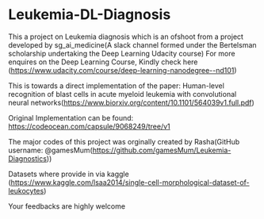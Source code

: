 # Leukemia-DL-Diagnosis
This a project on Leukemia diagnosis which is an ofshoot from a project developed by sg_ai_medicine(A slack channel formed under the Bertelsman scholarship undertaking the Deep Learning Udacity course) For more enquires on the Deep Learning Course, Kindly check here (https://www.udacity.com/course/deep-learning-nanodegree--nd101)

This is towards a direct implementation of the paper: Human-level recognition of blast cells in acute myeloid
leukemia with convolutional neural networks(https://www.biorxiv.org/content/10.1101/564039v1.full.pdf)

Original Implementation can be found: https://codeocean.com/capsule/9068249/tree/v1

The major codes of this project was orginally created by Rasha(GitHub username: @gamesMum(https://github.com/gamesMum/Leukemia-Diagnostics)) 

Datasets where provide in via kaggle (https://www.kaggle.com/lsaa2014/single-cell-morphological-dataset-of-leukocytes)

Your feedbacks are highly welcome
